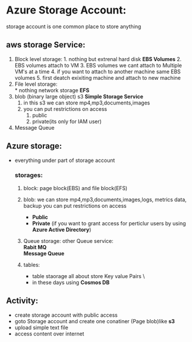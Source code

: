 # Azure Storage Account:
 storage account is one common place to store anything

## aws storage Service: 
  1. Block level storage: 
    1. nothing but extrenal hard disk __EBS Volumes__ 
    2. EBS volumes attach to VM
    3. EBS volumes we cant attach to Multiple VM's at a time
    4. if you want to attach to another machine same EBS volumes
    5.  first deatch exixiting machine and attach to new machine
  2. File level storage: \
    * nothing network storage __EFS__
  3. blob (binary large object) s3 __Simple Storage Service__ 
     1. in this s3 we can store mp4,mp3,documents,images  
     2. you can put restrictions on access
        1. public 
        2. private(its only for IAM user)
  4. Message Queue 
 ## Azure storage:
   * everything under part of storage account  
     ### storages:
       1. block: 
            page block(EBS) and file block(EFS)
       2. blob:
        we can store mp4,mp3,documents,images,logs, metrics data, backup
        you can put restrictions on access
            * __Public__
            * __Private__ (if you want to grant access for perticlur users by using __Azure Active Directory__) 
                
       3. Queue storage: 
            other Queue service: \
                __Rabit MQ__ \
                __Message Queue__
       4. tables: 
            * table staorage all about store Key value Pairs \
            * in these days using __Cosmos DB__ 

 ## Activity:
   * create storage account with public access
   * goto Storage account and create one conatiner (Page blob)like  __s3__
   * upload simple text file
   * access content over internet